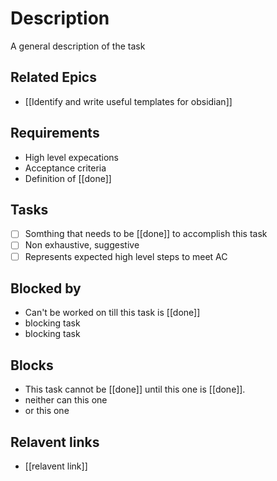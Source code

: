 # Description

A general description of the task
## Related Epics
- [[Identify and write useful templates for obsidian]] 
## Requirements

- High level expecations
- Acceptance criteria
- Definition of [[done]]

## Tasks 

- [ ] Somthing that needs to be [[done]] to accomplish this task
- [ ] Non exhaustive, suggestive
- [ ] Represents expected high level steps to meet AC
## Blocked by 

- Can't be worked on till this task is [[done]]
- blocking task
- blocking task

## Blocks

- This task cannot be [[done]] until this one is [[done]].
- neither can this one
- or this one

## Relavent links

- [[relavent link]]